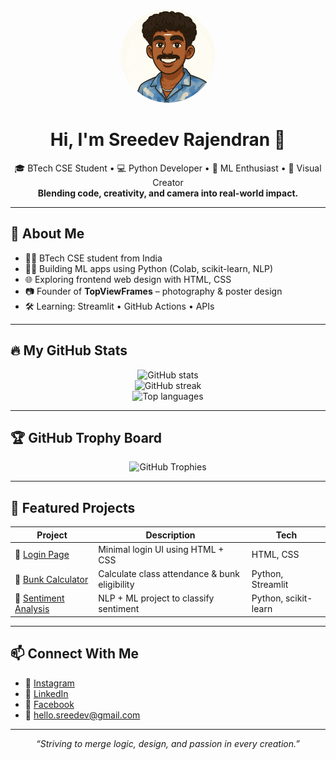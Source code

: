 <p align="center">
  <img src="profile.jpg" width="150" height="150" style="border-radius: 50%" alt="Profile picture" />
</p>

<h1 align="center">Hi, I'm Sreedev Rajendran 👋</h1>
<p align="center">
  🎓 BTech CSE Student • 💻 Python Developer • 🤖 ML Enthusiast • 📸 Visual Creator<br>
  <b>Blending code, creativity, and camera into real-world impact.</b>
</p>

---

## 🚀 About Me

- 👨‍🎓 BTech CSE student from India  
- 👨‍💻 Building ML apps using Python (Colab, scikit-learn, NLP)  
- 🌐 Exploring frontend web design with HTML, CSS  
- 📷 Founder of **TopViewFrames** – photography & poster design  
- 🛠️ Learning: Streamlit • GitHub Actions • APIs

---

## 🔥 My GitHub Stats

<p align="center">
  <img src="https://github-readme-stats.vercel.app/api?username=sreedevrajendran&show_icons=true&theme=tokyonight" alt="GitHub stats"/>
  <br />
  <img src="https://github-readme-streak-stats.herokuapp.com?user=sreedevrajendran&theme=tokyonight&hide_border=false" alt="GitHub streak" />
  <br />
  <img src="https://github-readme-stats.vercel.app/api/top-langs/?username=sreedevrajendran&layout=compact&theme=tokyonight" alt="Top languages" />
</p>

---

## 🏆 GitHub Trophy Board

<p align="center">
  <img src="https://github-profile-trophy.vercel.app/?username=sreedevrajendran&theme=darkhub&no-frame=true&margin-w=15&row=1" alt="GitHub Trophies" />
</p>

---

## 🌟 Featured Projects

| Project | Description | Tech |
|--------|-------------|------|
| 🔐 [Login Page](https://github.com/sreedevrajendran/login_page) | Minimal login UI using HTML + CSS | HTML, CSS |
| 🧮 [Bunk Calculator](https://github.com/sreedevrajendran/bunk-calculator) | Calculate class attendance & bunk eligibility | Python, Streamlit |
| 🧠 [Sentiment Analysis](https://github.com/sreedevrajendran/SentimentAnalysis) | NLP + ML project to classify sentiment | Python, scikit-learn |

---

## 📫 Connect With Me

- 📸 [Instagram](https://www.instagram.com/sreedev.me?igsh=Yno5NGk4aTFncDN3)
- 💼 [LinkedIn](https://www.linkedin.com/in/sreedev-rajendran-3296b5321)
- 👤 [Facebook](https://www.facebook.com/share/1BAWWQskDa/)
- 📧 hello.sreedev@gmail.com

---

<p align="center"><i>“Striving to merge logic, design, and passion in every creation.”</i></p>
